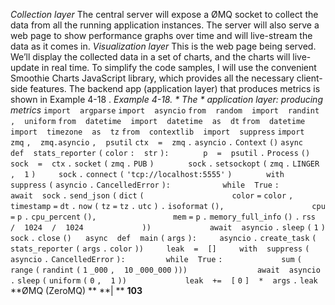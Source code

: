 *Collection layer* The central server will expose a ØMQ socket to collect the data from all the running application instances. The server will also serve a web page to show performance graphs over time and will live-stream the data as it comes in. *Visualization layer* This is the web page being served. We’ll display the collected data in a set of charts, and the charts will live-update in real time. To simplify the code samples, I will use the convenient  Smoothie Charts  JavaScript library, which provides all the necessary client-side features. The backend app (application layer) that produces metrics is shown in  Example 4-18 . *Example 4-18. * *The* * application layer: producing metrics* `import` ` ` `argparse` `import` ` ` `asyncio` `from` ` ` `random` ` ` `import` ` ` `randint` `,` ` ` `uniform` `from` ` ` `datetime` ` ` `import` ` ` `datetime` ` ` `as` ` ` `dt` `from` ` ` `datetime` ` ` `import` ` ` `timezone` ` ` `as` ` ` `tz` `from` ` ` `contextlib` ` ` `import` ` ` `suppress` `import` ` ` `zmq` `,` ` ` `zmq.asyncio` `,` ` ` `psutil` `ctx` ` ` `=` ` ` `zmq` `.` `asyncio` `.` `Context` `()` `async` ` ` `def` ` ` `stats_reporter` `(` `color` `:` ` ` `str` `):` `  ` `    ` `p` ` ` `=` ` ` `psutil` `.` `Process` `()` `    ` `sock` ` ` `=` ` ` `ctx` `.` `socket` `(` `zmq` `.` `PUB` `)` `  ` `    ` `sock` `.` `setsockopt` `(` `zmq` `.` `LINGER` `,` ` ` `1` `)` `    ` `sock` `.` `connect` `(` `'tcp://localhost:5555'` `)` `  ` `    ` `with` ` ` `suppress` `(` `asyncio` `.` `CancelledError` `):` `  ` `        ` `while` ` ` `True` `:` `  ` `            ` `await` ` ` `sock` `.` `send_json` `(` `dict` `(` `  ` `                ` `color` `=` `color` `,` `                ` `timestamp` `=` `dt` `.` `now` `(` `tz` `=` `tz` `.` `utc` `)` `.` `isoformat` `(),` `  ` `                ` `cpu` `=` `p` `.` `cpu_percent` `(),` `                ` `mem` `=` `p` `.` `memory_full_info` `()` `.` `rss` ` ` `/` ` ` `1024` ` ` `/` ` ` `1024` `            ` `))` `            ` `await` ` ` `asyncio` `.` `sleep` `(` `1` `)` `    ` `sock` `.` `close` `()` `  ` `async` ` ` `def` ` ` `main` `(` `args` `):` `    ` `asyncio` `.` `create_task` `(` `stats_reporter` `(` `args` `.` `color` `))` `    ` `leak` ` ` `=` ` ` `[]` `    ` `with` ` ` `suppress` `(` `asyncio` `.` `CancelledError` `):` `        ` `while` ` ` `True` `:` `            ` `sum` `(` `range` `(` `randint` `(` `1` `_000` `,` ` ` `10` `_000_000` `)))` `  ` `            ` `await` ` ` `asyncio` `.` `sleep` `(` `uniform` `(` `0` `,` ` ` `1` `))` `            ` `leak` ` ` `+=` ` ` `[` `0` `]` ` ` `*` ` ` `args` `.` `leak` **ØMQ (ZeroMQ) ** **| ** **103**